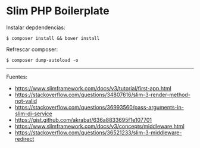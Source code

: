 # Slim PHP Boilerplate

Instalar depdendencias:

    $ composer install && bower install

Refrescar composer:

    $ composer dump-autoload -o

---

Fuentes:

+ https://www.slimframework.com/docs/v3/tutorial/first-app.html
+ https://stackoverflow.com/questions/34807616/slim-3-render-method-not-valid
+ https://stackoverflow.com/questions/36993560/pass-arguments-in-slim-di-service
+ https://gist.github.com/akrabat/636a8833695f1e107701
+ https://www.slimframework.com/docs/v3/concepts/middleware.html
+ https://stackoverflow.com/questions/36521233/slim-3-middleware-redirect
